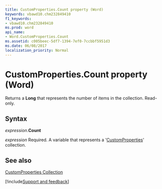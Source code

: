 ```yaml
---
title: CustomProperties.Count property (Word)
keywords: vbawd10.chm232849410
f1_keywords:
- vbawd10.chm232849410
ms.prod: word
api_name:
- Word.CustomProperties.Count
ms.assetid: c005beec-5df7-1394-7ef0-7ccbbf5951d3
ms.date: 06/08/2017
localization_priority: Normal
---
```



# CustomProperties.Count property (Word)

Returns a  **Long** that represents the number of items in the collection. Read-only.


## Syntax

_expression_.**Count**

_expression_ Required. A variable that represents a '[CustomProperties](Word.CustomProperties.md)' collection.


## See also


[CustomProperties Collection](Word.CustomProperties.md)

[!include[Support and feedback](~/includes/feedback-boilerplate.md)]